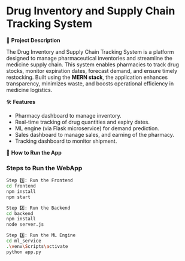 # Drug Inventory and Supply Chain Tracking System

📌 **Project Description**

The Drug Inventory and Supply Chain Tracking System is a platform designed to manage pharmaceutical inventories and streamline the medicine supply chain. This system enables pharmacies to track drug stocks, monitor expiration dates, forecast demand, and ensure timely restocking. Built using the **MERN stack**, the application enhances transparency, minimizes waste, and boosts operational efficiency in medicine logistics.

🛠️ **Features**

- Pharmacy dashboard to manage inventory.
- Real-time tracking of drug quantities and expiry dates.
- ML engine (via Flask microservice) for demand prediction.
- Sales dashboard to manage sales, and earning of the pharmacy.
- Tracking dashboard to monitor shipment.

🚀 **How to Run the App**

### Steps to Run the WebApp
```bash
Step 1️⃣: Run the Frontend
cd frontend
npm install
npm start

Step 2️⃣: Run the Backend
cd backend
npm install
node server.js

Step 3️⃣: Run the ML Engine
cd ml_service
.\venv\Scripts\activate
python app.py


